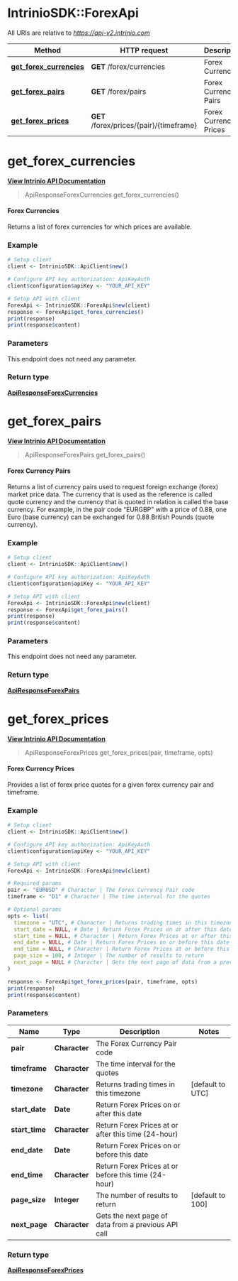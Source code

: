 # IntrinioSDK::ForexApi

All URIs are relative to *https://api-v2.intrinio.com*

Method | HTTP request | Description
------------- | ------------- | -------------
[**get_forex_currencies**](ForexApi.md#get_forex_currencies) | **GET** /forex/currencies | Forex Currencies
[**get_forex_pairs**](ForexApi.md#get_forex_pairs) | **GET** /forex/pairs | Forex Currency Pairs
[**get_forex_prices**](ForexApi.md#get_forex_prices) | **GET** /forex/prices/{pair}/{timeframe} | Forex Currency Prices



[//]: # (START_OPERATION)

[//]: # (CLASS:IntrinioSDK::ForexApi)

[//]: # (METHOD:get_forex_currencies)

[//]: # (RETURN_TYPE:::ApiResponseForexCurrencies)

[//]: # (RETURN_TYPE_KIND:object)

[//]: # (RETURN_TYPE_DOC:ApiResponseForexCurrencies.md)

[//]: # (OPERATION:get_forex_currencies_v2)

[//]: # (ENDPOINT:/forex/currencies)

[//]: # (DOCUMENT_LINK:ForexApi.md#get_forex_currencies)

# **get_forex_currencies**

[**View Intrinio API Documentation**](https://docs.intrinio.com/documentation/r/get_forex_currencies_v2)

[//]: # (START_OVERVIEW)

> ApiResponseForexCurrencies get_forex_currencies()

#### Forex Currencies


Returns a list of forex currencies for which prices are available.

[//]: # (END_OVERVIEW)

### Example

[//]: # (START_CODE_EXAMPLE)
```r
# Setup client
client <- IntrinioSDK::ApiClient$new()

# Configure API key authorization: ApiKeyAuth
client$configuration$apiKey <- "YOUR_API_KEY"

# Setup API with client
ForexApi <- IntrinioSDK::ForexApi$new(client)
response <- ForexApi$get_forex_currencies()
print(response)
print(response$content)
```

[//]: # (END_CODE_EXAMPLE)

[//]: # (START_DEFINITION)

### Parameters

[//]: # (START_PARAMETERS)

This endpoint does not need any parameter.



[//]: # (END_PARAMETERS)

### Return type

[**ApiResponseForexCurrencies**](ApiResponseForexCurrencies.md)

[//]: # (END_OPERATION)


[//]: # (START_OPERATION)

[//]: # (CLASS:IntrinioSDK::ForexApi)

[//]: # (METHOD:get_forex_pairs)

[//]: # (RETURN_TYPE:::ApiResponseForexPairs)

[//]: # (RETURN_TYPE_KIND:object)

[//]: # (RETURN_TYPE_DOC:ApiResponseForexPairs.md)

[//]: # (OPERATION:get_forex_pairs_v2)

[//]: # (ENDPOINT:/forex/pairs)

[//]: # (DOCUMENT_LINK:ForexApi.md#get_forex_pairs)

# **get_forex_pairs**

[**View Intrinio API Documentation**](https://docs.intrinio.com/documentation/r/get_forex_pairs_v2)

[//]: # (START_OVERVIEW)

> ApiResponseForexPairs get_forex_pairs()

#### Forex Currency Pairs


Returns a list of currency pairs used to request foreign exchange (forex) market price data. The currency that is used as the reference is called quote currency and the currency that is quoted in relation is called the base currency. For example, in the pair code “EURGBP” with a price of 0.88, one Euro (base currency) can be exchanged for 0.88 British Pounds (quote currency).

[//]: # (END_OVERVIEW)

### Example

[//]: # (START_CODE_EXAMPLE)
```r
# Setup client
client <- IntrinioSDK::ApiClient$new()

# Configure API key authorization: ApiKeyAuth
client$configuration$apiKey <- "YOUR_API_KEY"

# Setup API with client
ForexApi <- IntrinioSDK::ForexApi$new(client)
response <- ForexApi$get_forex_pairs()
print(response)
print(response$content)
```

[//]: # (END_CODE_EXAMPLE)

[//]: # (START_DEFINITION)

### Parameters

[//]: # (START_PARAMETERS)

This endpoint does not need any parameter.



[//]: # (END_PARAMETERS)

### Return type

[**ApiResponseForexPairs**](ApiResponseForexPairs.md)

[//]: # (END_OPERATION)


[//]: # (START_OPERATION)

[//]: # (CLASS:IntrinioSDK::ForexApi)

[//]: # (METHOD:get_forex_prices)

[//]: # (RETURN_TYPE:::ApiResponseForexPrices)

[//]: # (RETURN_TYPE_KIND:object)

[//]: # (RETURN_TYPE_DOC:ApiResponseForexPrices.md)

[//]: # (OPERATION:get_forex_prices_v2)

[//]: # (ENDPOINT:/forex/prices/{pair}/{timeframe})

[//]: # (DOCUMENT_LINK:ForexApi.md#get_forex_prices)

# **get_forex_prices**

[**View Intrinio API Documentation**](https://docs.intrinio.com/documentation/r/get_forex_prices_v2)

[//]: # (START_OVERVIEW)

> ApiResponseForexPrices get_forex_prices(pair, timeframe, opts)

#### Forex Currency Prices


Provides a list of forex price quotes for a given forex currency pair and timeframe.

[//]: # (END_OVERVIEW)

### Example

[//]: # (START_CODE_EXAMPLE)
```r
# Setup client
client <- IntrinioSDK::ApiClient$new()

# Configure API key authorization: ApiKeyAuth
client$configuration$apiKey <- "YOUR_API_KEY"

# Setup API with client
ForexApi <- IntrinioSDK::ForexApi$new(client)

# Required params
pair <- "EURUSD" # Character | The Forex Currency Pair code
timeframe <- "D1" # Character | The time interval for the quotes

# Optional params
opts <- list(
  timezone = "UTC", # Character | Returns trading times in this timezone
  start_date = NULL, # Date | Return Forex Prices on or after this date
  start_time = NULL, # Character | Return Forex Prices at or after this time (24-hour)
  end_date = NULL, # Date | Return Forex Prices on or before this date
  end_time = NULL, # Character | Return Forex Prices at or before this time (24-hour)
  page_size = 100, # Integer | The number of results to return
  next_page = NULL # Character | Gets the next page of data from a previous API call
)

response <- ForexApi$get_forex_prices(pair, timeframe, opts)
print(response)
print(response$content)
```

[//]: # (END_CODE_EXAMPLE)

[//]: # (START_DEFINITION)

### Parameters

[//]: # (START_PARAMETERS)




Name | Type | Description  | Notes
------------- | ------------- | ------------- | -------------
 **pair** | **Character**| The Forex Currency Pair code | 
 **timeframe** | **Character**| The time interval for the quotes | 
 **timezone** | **Character**| Returns trading times in this timezone | [default to UTC]
 **start_date** | **Date**| Return Forex Prices on or after this date | 
 **start_time** | **Character**| Return Forex Prices at or after this time (24-hour) | 
 **end_date** | **Date**| Return Forex Prices on or before this date | 
 **end_time** | **Character**| Return Forex Prices at or before this time (24-hour) | 
 **page_size** | **Integer**| The number of results to return | [default to 100]
 **next_page** | **Character**| Gets the next page of data from a previous API call | 

[//]: # (END_PARAMETERS)

### Return type

[**ApiResponseForexPrices**](ApiResponseForexPrices.md)

[//]: # (END_OPERATION)

